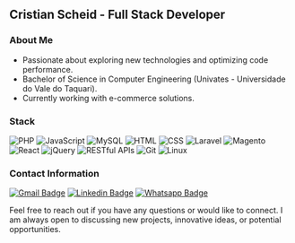 ## Cristian Scheid - Full Stack Developer

### About Me

- Passionate about exploring new technologies and optimizing code performance.
- Bachelor of Science in Computer Engineering (Univates - Universidade do Vale do Taquari).
- Currently working with e-commerce solutions.

### Stack

![PHP](https://img.shields.io/badge/PHP-607D8B?style=flat-square&logo=php&logoColor=white)
![JavaScript](https://img.shields.io/badge/JavaScript-607D8B?style=flat-square&logo=javascript&logoColor=white)
![MySQL](https://img.shields.io/badge/MySQL-607D8B?style=flat-square&logo=mysql&logoColor=white)
![HTML](https://img.shields.io/badge/HTML-607D8B?style=flat-square&logo=html5&logoColor=white)
![CSS](https://img.shields.io/badge/CSS-607D8B?style=flat-square&logo=css3&logoColor=white)
![Laravel](https://img.shields.io/badge/Laravel-607D8B?style=flat-square&logo=laravel&logoColor=white)
![Magento](https://img.shields.io/badge/Magento-607D8B?style=flat-square&logo=magento&logoColor=white)
![React](https://img.shields.io/badge/React-607D8B?style=flat-square&logo=react&logoColor=white)
![jQuery](https://img.shields.io/badge/jQuery-607D8B?style=flat-square&logo=jquery&logoColor=white)
![RESTful APIs](https://img.shields.io/badge/RESTful_APIs-607D8B?style=flat-square&logo=api&logoColor=white)
![Git](https://img.shields.io/badge/Git-607D8B?style=flat-square&logo=git&logoColor=white)
![Linux](https://img.shields.io/badge/Linux-607D8B?style=flat-square&logo=linux&logoColor=white)

### Contact Information

[![Gmail Badge](https://img.shields.io/badge/Gmail-BF3030?style=flat-square&logo=Gmail&logoColor=white)](mailto:cristianscheid@gmail.com)
[![Linkedin Badge](https://img.shields.io/badge/LinkedIn-2B66B2?style=flat-square&logo=Linkedin&logoColor=white)](https://www.linkedin.com/in/cristian-scheid/)
[![Whatsapp Badge](https://img.shields.io/badge/Whatsapp-4A8C2A?style=flat-square&logo=whatsapp&logoColor=white)](https://api.whatsapp.com/send?phone=5551995531260&text=Hello!)


Feel free to reach out if you have any questions or would like to connect. I am always open to discussing new projects, innovative ideas, or potential opportunities.
